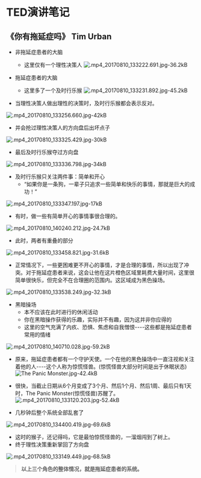 # TED演讲笔记

## 《你有拖延症吗》 Tim Urban

- 非拖延症患者的大脑
  - 这里仅有一个理性决策人 
![.mp4_20170810_133222.691.jpg-36.2kB][1]

- 拖延症患者的大脑
  - 这里多了一个及时行乐猴
![.mp4_20170810_133231.892.jpg-45.2kB][2]

- 当理性决策人做出理性的决策时，及时行乐猴都会表示反对。

![.mp4_20170810_133256.660.jpg-42kB][3]

- 并会抢过理性决策人的方向盘后出坏点子

![.mp4_20170810_133325.429.jpg-30kB][4]

- 最后及时行乐猴夺过方向盘

![.mp4_20170810_133336.798.jpg-34kB][5]

- 及时行乐猴只关注两件事：简单和开心
  - “如果你是一条狗，一辈子只追求一些简单和快乐的事情，那就是巨大的成功！” 

![.mp4_20170810_133347.197.jpg-17kB][6]

- 有时，做一些有简单开心的事情事很合理的。 

![.mp4_20170810_140240.212.jpg-24.7kB][7]

- 此时，两者有重叠的部分

![.mp4_20170810_133458.821.jpg-31.6kB][8]

- 正常情况下，一些更困难更不开心的事情，才是合理的事情，所以出现了冲突。对于拖延症患者来说，这会让他在这片橙色区域里耗费大量时间，这里很简单很快乐，但完全不在合理圈的范围内。这区域成为黑色操场。

![.mp4_20170810_133538.249.jpg-32.3kB][9]

- 黑暗操场
  - 本不应该在此时进行的休闲活动
  - 你在黑暗操作获得的乐趣，实际并不有趣，因为这并非你应得的
  - 这里的空气充满了内疚、恐惧、焦虑和自我憎恨----这些都是拖延症患者常用的情绪

![.mp4_20170810_140710.028.jpg-59.2kB][10]

- 原来，拖延症患者都有一个守护天使。一个在他的黑色操场中一直注视和关注着他的人----这个人称为惊慌怪兽。(惊慌怪兽大部分时间是出于休眠状态)
![The Panic Monster.jpg-42.4kB][11]

- 很快，当截止日期从6个月变成了3个月、然后1个月、然后1周、最后只有1天时，The Panic Monster(惊慌怪兽)苏醒了。
![.mp4_20170810_133120.203.jpg-52.4kB][12]

- 几秒钟后整个系统全部乱套了

![.mp4_20170810_134400.419.jpg-69.6kB][13]

- 这时的猴子，还记得吗，它是最怕惊慌怪兽的，一溜烟闯到了树上。
- 终于理性决策重新掌回了方向盘

![.mp4_20170810_133149.449.jpg-68.5kB][14]

> **以上三个角色的整体情况，就是拖延症患者的系统。**


  [1]: http://static.zybuluo.com/szy0syz/smpqopiyulu6378lx6cn48m9/.mp4_20170810_133222.691.jpg
  [2]: http://static.zybuluo.com/szy0syz/rphw90dn630dkegvxm8ppcya/.mp4_20170810_133231.892.jpg
  [3]: http://static.zybuluo.com/szy0syz/si7svteq5frxqtbbchlloahu/.mp4_20170810_133256.660.jpg
  [4]: http://static.zybuluo.com/szy0syz/qad23mazs4a7dxht3luwoyz6/.mp4_20170810_133325.429.jpg
  [5]: http://static.zybuluo.com/szy0syz/sqesnsf6t5wr8ksp3e8fqwmw/.mp4_20170810_133336.798.jpg
  [6]: http://static.zybuluo.com/szy0syz/8qo9oaufgq0sa6rolz3fpefk/.mp4_20170810_133347.197.jpg
  [7]: http://static.zybuluo.com/szy0syz/6vocl3k465ncg9hszjv0i2eg/.mp4_20170810_140240.212.jpg
  [8]: http://static.zybuluo.com/szy0syz/ofcijten99wrz9bkxjb78spq/.mp4_20170810_133458.821.jpg
  [9]: http://static.zybuluo.com/szy0syz/ix5g6ovvjy5dz65g95jdu4v7/.mp4_20170810_133538.249.jpg
  [10]: http://static.zybuluo.com/szy0syz/i25sc0fhd21cebr2zy5pa733/.mp4_20170810_140710.028.jpg
  [11]: http://static.zybuluo.com/szy0syz/1ug735277ii2ugugdi2odl2k/The%20Panic%20Monster.jpg
  [12]: http://static.zybuluo.com/szy0syz/no0b3ejnrcgr2xabpsoz4c22/.mp4_20170810_133120.203.jpg
  [13]: http://static.zybuluo.com/szy0syz/7cobvz5stdcfem5yzhd9x1ef/.mp4_20170810_134400.419.jpg
  [14]: http://static.zybuluo.com/szy0syz/7zqyalxo16e2kyy012k6od9k/.mp4_20170810_133149.449.jpg